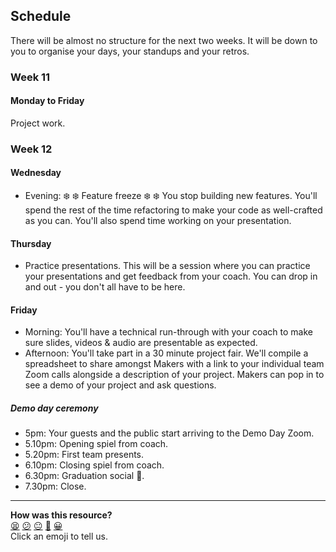 ## Schedule

There will be almost no structure for the next two weeks.  It will be down to you to organise your days, your standups and your retros.

### Week 11

#### Monday to Friday

Project work.

### Week 12

#### Wednesday

* Evening: :snowflake: :snowflake: Feature freeze :snowflake: :snowflake: You stop building new features.  You'll spend the rest of the time refactoring to make your code as well-crafted as you can.  You'll also spend time working on your presentation.

#### Thursday

* Practice presentations. This will be a session where you can practice your presentations and get feedback from your coach.  You can drop in and out - you don't all have to be here.

#### Friday

* Morning: You'll have a technical run-through with your coach to make sure slides, videos & audio are presentable as expected.
* Afternoon: You'll take part in a 30 minute project fair. We'll compile a spreadsheet to share amongst Makers with a link to your individual team Zoom calls alongside a description of your project. Makers can pop in to see a demo of your project and ask questions. 

##### Demo day ceremony

* 5pm: Your guests and the public start arriving to the Demo Day Zoom.
* 5.10pm: Opening spiel from coach.
* 5.20pm: First team presents.
* 6.10pm: Closing spiel from coach.
* 6.30pm: Graduation social 🎉.
* 7.30pm: Close.

<!-- BEGIN GENERATED SECTION DO NOT EDIT -->

---

**How was this resource?**  
[😫](https://airtable.com/shrUJ3t7KLMqVRFKR?prefill_Repository=course&prefill_File=sequence/remote/final_projects.md&prefill_Sentiment=😫) [😕](https://airtable.com/shrUJ3t7KLMqVRFKR?prefill_Repository=course&prefill_File=sequence/remote/final_projects.md&prefill_Sentiment=😕) [😐](https://airtable.com/shrUJ3t7KLMqVRFKR?prefill_Repository=course&prefill_File=sequence/remote/final_projects.md&prefill_Sentiment=😐) [🙂](https://airtable.com/shrUJ3t7KLMqVRFKR?prefill_Repository=course&prefill_File=sequence/remote/final_projects.md&prefill_Sentiment=🙂) [😀](https://airtable.com/shrUJ3t7KLMqVRFKR?prefill_Repository=course&prefill_File=sequence/remote/final_projects.md&prefill_Sentiment=😀)  
Click an emoji to tell us.

<!-- END GENERATED SECTION DO NOT EDIT -->
